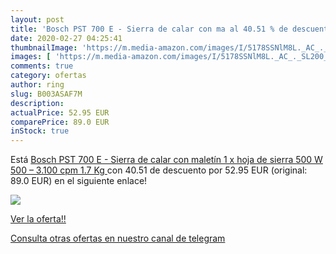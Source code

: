 ```yaml
---
layout: post
title: 'Bosch PST 700 E - Sierra de calar con ma al 40.51 % de descuento'
date: 2020-02-27 04:25:41
thumbnailImage: 'https://m.media-amazon.com/images/I/5178SSNlM8L._AC_._SL200_.jpg'
images: [ 'https://m.media-amazon.com/images/I/5178SSNlM8L._AC_._SL200_.jpg' ]
comments: true
category: ofertas
author: ring
slug: B003ASAF7M
description:
actualPrice: 52.95 EUR
comparePrice: 89.0 EUR
inStock: true
---
```


Está [Bosch PST 700 E - Sierra de calar con maletín  1 x hoja de sierra  500 W  500 – 3.100 cpm  1.7 Kg ](https://www.amazon.com/dp/B003ASAF7M/?tag=redken08-20) con 40.51 de descuento por 52.95 EUR (original: 89.0 EUR) en el siguiente enlace!

[![](https://m.media-amazon.com/images/I/5178SSNlM8L._AC_._SL200_.jpg)](https://www.amazon.com/dp/B003ASAF7M/?tag=redken08-20)

[Ver la oferta!!](https://www.amazon.com/dp/B003ASAF7M/?tag=redken08-20)

[Consulta otras ofertas en nuestro canal de telegram](https://t.me/s/ofertas25)
